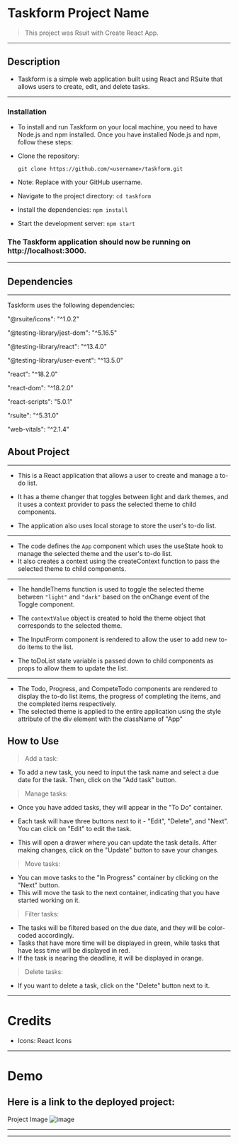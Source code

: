 # Taskform Project Name

> This project was Rsuit with Create React App.

---

## Description

- Taskform is a simple web application built using React and RSuite that allows users to create, edit, and delete tasks.

---

### Installation

- To install and run Taskform on your local machine, you need to have Node.js and npm installed. Once you have installed Node.js and npm, follow these steps:
- Clone the repository:

  `git clone https://github.com/<username>/taskform.git`

- Note: Replace <username> with your GitHub username.

- Navigate to the project directory:
  `cd taskform`
- Install the dependencies:
  `npm install`
- Start the development server:
  `npm start`

### The Taskform application should now be running on http://localhost:3000.

---

## Dependencies

---

Taskform uses the following dependencies:

"@rsuite/icons": "^1.0.2"

"@testing-library/jest-dom": "^5.16.5"

"@testing-library/react": "^13.4.0"

"@testing-library/user-event": "^13.5.0"

"react": "^18.2.0"

"react-dom": "^18.2.0"

"react-scripts": "5.0.1"

"rsuite": "^5.31.0"

"web-vitals": "^2.1.4"

## About Project

---

- This is a React application that allows a user to create and manage a to-do list.

- It has a theme changer that toggles between light and dark themes, and it uses a context provider to pass the selected theme to child components.
- The application also uses local storage to store the user's to-do list.

---

- The code defines the `App` component which uses the useState hook to manage the selected theme and the user's to-do list.
- It also creates a context using the createContext function to pass the selected theme to child components.

---

- The handleThems function is used to toggle the selected theme between `"light"` and `"dark"` based on the onChange event of the Toggle component.
- The `contextValue` object is created to hold the theme object that corresponds to the selected theme.

- The InputFrorm component is rendered to allow the user to add new to-do items to the list.
- The toDoList state variable is passed down to child components as props to allow them to update the list.

---

- The Todo, Progress, and CompeteTodo components are rendered to display the to-do list items, the progress of completing the items, and the completed items respectively.
- The selected theme is applied to the entire application using the style attribute of the div element with the className of "App"

## How to Use

> Add a task:

- To add a new task, you need to input the task name and
  select a due date for the task. Then, click on the "Add task" button.

> Manage tasks:

- Once you have added tasks, they will appear in the "To Do" container.

- Each task will have three buttons next to it - "Edit", "Delete", and "Next". You can click on "Edit" to edit the task.
- This will open a drawer where you can update the task details. After making changes, click on the "Update" button to save your changes.

> Move tasks:

- You can move tasks to the "In Progress" container by clicking on the "Next" button.
- This will move the task to the next container, indicating that you have started working on it.

> Filter tasks:

- The tasks will be filtered based on the due date, and they will be color-coded accordingly.
- Tasks that have more time will be displayed in green, while tasks that have less time will be displayed in red.
- If the task is nearing the deadline, it will be displayed in orange.

> Delete tasks:

- If you want to delete a task, click on the "Delete" button next to it.

---

# Credits

- Icons: React Icons

---

# Demo

## Here is a link to the deployed project:

Project Image
![image](https://user-images.githubusercontent.com/69744397/231968249-9fc9206f-e111-499c-9873-0d389d7297f6.png)


---

---
